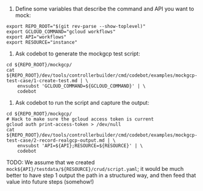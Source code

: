 
1. Define some variables that describe the command and API you want to mock:

```
export REPO_ROOT="$(git rev-parse --show-toplevel)"
export GCLOUD_COMMAND="gcloud workflows"
export API="workflows"
export RESOURCE="instance"
```
   
1. Ask codebot to generate the mockgcp test script:

```
cd ${REPO_ROOT}/mockgcp/
cat ${REPO_ROOT}/dev/tools/controllerbuilder/cmd/codebot/examples/mockgcp-test-case/1-create-test.md | \
    envsubst 'GCLOUD_COMMAND=${GCLOUD_COMMAND}' | \
    codebot
```

1. Ask codebot to run the script and capture the output:

```
cd ${REPO_ROOT}/mockgcp/
# Hack to make sure the gcloud access token is current
gcloud auth print-access-token > /dev/null
cat ${REPO_ROOT}/dev/tools/controllerbuilder/cmd/codebot/examples/mockgcp-test-case/2-record-realgcp-output.md | \
    envsubst 'API=${API};RESOURCE=${RESOURCE}' | \
    codebot
```

TODO: We assume that we created `mock${API}/testdata/${RESOURCE}/crud/script.yaml`; it would be much better to
have step 1 output the path in a structured way, and then feed that value into future steps (somehow!)
